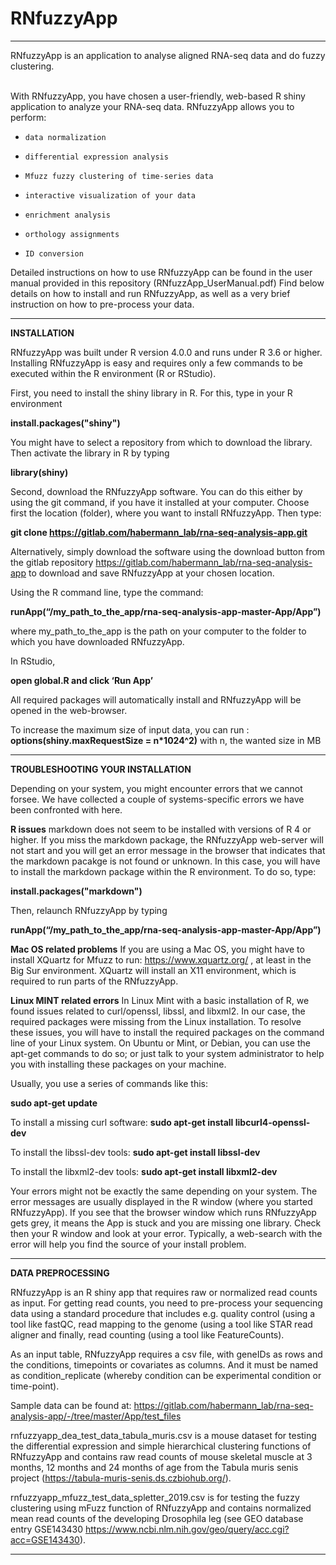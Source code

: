 # RNfuzzyApp

---

RNfuzzyApp is an application to analyse aligned RNA-seq data and do fuzzy clustering.</br>
</br>

With RNfuzzyApp, you have chosen a user-friendly, web-based R shiny application to analyze your RNA-seq data. RNfuzzyApp allows you to perform:

-     data normalization
-     differential expression analysis
-     Mfuzz fuzzy clustering of time-series data
-     interactive visualization of your data
-     enrichment analysis
-     orthology assignments
-     ID conversion


Detailed instructions on how to use RNfuzzyApp can be found in the user manual provided in this repository (RNfuzzApp_UserManual.pdf) Find below details on how to install and run RNfuzzyApp, as well as a very brief instruction on how to pre-process your data. </br>

---

**INSTALLATION**

RNfuzzyApp was built under R version 4.0.0 and runs under  R 3.6 or higher. Installing RNfuzzyApp is easy and requires only a few commands to be executed within the R environment (R or RStudio). 

First, you need to install the shiny library in R. For this, type in your R environment

**install.packages("shiny")**

You might have to select a repository from which to download the library. 
Then activate the library in R by typing

**library(shiny)**

Second, download the RNfuzzyApp software. You can do this either by using the git command, if you have it installed at your computer. Choose first the location (folder), where you want to install RNfuzzyApp. Then type:

**git clone https://gitlab.com/habermann_lab/rna-seq-analysis-app.git**

Alternatively, simply download the software using the download button from the gitlab repository https://gitlab.com/habermann_lab/rna-seq-analysis-app to download and save RNfuzzyApp at your chosen location. 

Using the R command line, type the command:

**runApp(“/my_path_to_the_app/rna-seq-analysis-app-master-App/App”)** 

where my_path_to_the_app is the path on your computer to the folder to which you have downloaded RNfuzzyApp.

In RStudio, 

**open global.R and click ‘Run App’**

All required packages will automatically install and RNfuzzyApp will be opened in the web-browser.

To increase the maximum size of input data, you can run :
**options(shiny.maxRequestSize = n*1024^2)**
with n, the wanted size in MB

---
**TROUBLESHOOTING YOUR INSTALLATION**

Depending on your system, you might encounter errors that we cannot forsee. We have collected a couple of systems-specific errors we have been confronted with here. 

**R issues**
markdown does not seem to be installed with versions of R 4 or higher. If you miss the markdown package, the RNfuzzyApp web-server will not start and you will get an error message in the browser that indicates that the markdown pacakge is not found or unknown. In this case, you will have to install the markdown package within the R environment. To do so, type:

**install.packages("markdown")**

Then, relaunch RNfuzzyApp by typing 

**runApp(“/my_path_to_the_app/rna-seq-analysis-app-master-App/App”)**

**Mac OS related problems**
If you are using a Mac OS, you might have to install XQuartz for Mfuzz to run: https://www.xquartz.org/ , at least in the Big Sur environment. XQuartz will install an X11 environment, which is required to run parts of the RNfuzzyApp. 

**Linux MINT related errors**
In Linux Mint with a basic installation of R, we found issues related to curl/openssl, libssl, and libxml2. In our case, the required packages were missing from the Linux installation. To resolve these issues, you will have to install the required packages on the command line of your Linux system.
On Ubuntu or Mint, or Debian, you can use the apt-get commands to do so; or just talk to your system administrator to help you with installing these packages on your machine.

Usually, you use a series of commands like this:

**sudo apt-get update**

To install a missing curl software:
**sudo apt-get install libcurl4-openssl-dev**

To install the libssl-dev tools:
**sudo apt-get install libssl-dev**

To install the libxml2-dev tools:
**sudo apt-get install libxml2-dev**

Your errors might not be exactly the same depending on your system. The error messages are usually displayed in the R window (where you started RNfuzzyApp). If you see that the browser window which runs RNfuzzyApp gets grey, it means the App is stuck and you are missing one library. Check then your R window and look at your error. Typically, a web-search with the error will help you find the source of your install problem.

---

**DATA PREPROCESSING**

RNfuzzyApp is an R shiny app that requires raw or normalized read counts as input. For getting read counts, you need to pre-process your sequencing data using a standard procedure that includes e.g. quality control (using a tool like fastQC, read mapping to the genome (using a tool like STAR read aligner and finally, read counting (using a tool like FeatureCounts). 

As an input table, RNfuzzyApp requires a csv file, with geneIDs as rows and the  conditions, timepoints or covariates as columns. And it must be named as condition_replicate (whereby condition can be experimental condition or time-point).

Sample data can be found at: https://gitlab.com/habermann_lab/rna-seq-analysis-app/-/tree/master/App/test_files 

rnfuzzyapp_dea_test_data_tabula_muris.csv is a mouse dataset for testing the differential expression and simple hierarchical clustering functions of RNfuzzyApp and contains raw read counts of mouse skeletal muscle at 3 months, 12 months and 24 months of age from the Tabula muris senis project (https://tabula-muris-senis.ds.czbiohub.org/).  

rnfuzzyapp_mfuzz_test_data_spletter_2019.csv is for testing the fuzzy clustering using mFuzz function of RNfuzzyApp and contains normalized mean read counts of the developing Drosophila leg (see GEO database entry GSE143430 https://www.ncbi.nlm.nih.gov/geo/query/acc.cgi?acc=GSE143430). 

---
